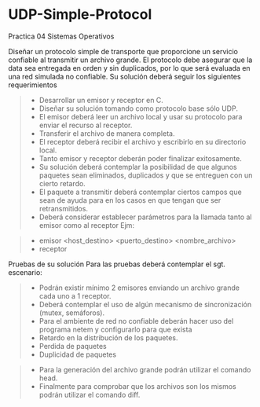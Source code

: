 # UDP-Simple-Protocol
Practica 04 Sistemas Operativos


Diseñar un protocolo simple de transporte que proporcione un servicio confiable al transmitir
un archivo grande. El protocolo debe asegurar que la data sea entregada en orden y sin
duplicados, por lo que será evaluada en una red simulada no confiable.
Su solución deberá seguir los siguientes requerimientos

> - Desarrollar un emisor y receptor en C.
> - Diseñar su solución tomando como protocolo base sólo UDP.
> - El emisor deberá leer un archivo local y usar su protocolo para enviar el recurso al
receptor.
> - Transferir el archivo de manera completa.
> - El receptor deberá recibir el archivo y escribirlo en su directorio local.
> - Tanto emisor y receptor deberán poder finalizar exitosamente.
> - Su solución deberá contemplar la posibilidad de que algunos paquetes sean eliminados,
duplicados y que se entreguen con un cierto retardo.
> - El paquete a transmitir deberá contemplar ciertos campos que sean de ayuda para en
los casos en que tengan que ser retransmitidos.
> - Deberá considerar establecer parámetros para la llamada tanto al emisor como al
receptor Ejm:

> - emisor <host_destino> <puerto_destino> <nombre_archivo>
> - receptor <puerto>


Pruebas de su solución
Para las pruebas deberá contemplar el sgt. escenario:

> - Podrán existir mínimo 2 emisores enviando un archivo grande cada uno a 1 receptor.
> - Deberá contemplar el uso de algún mecanismo de sincronización (mutex, semáforos).
> - Para el ambiente de red no confiable deberán hacer uso del programa netem y
configurarlo para que exista
> - Retardo en la distribución de los paquetes.
> - Perdida de paquetes
> - Duplicidad de paquetes

> - Para la generación del archivo grande podrán utilizar el comando head.
> - Finalmente para comprobar que los archivos son los mismos podrán utilizar el comando
diff.
